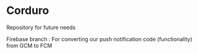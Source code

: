 # Corduro
Repository for future needs

Firebase branch : For converting our push notification code (functionality) from GCM to FCM
